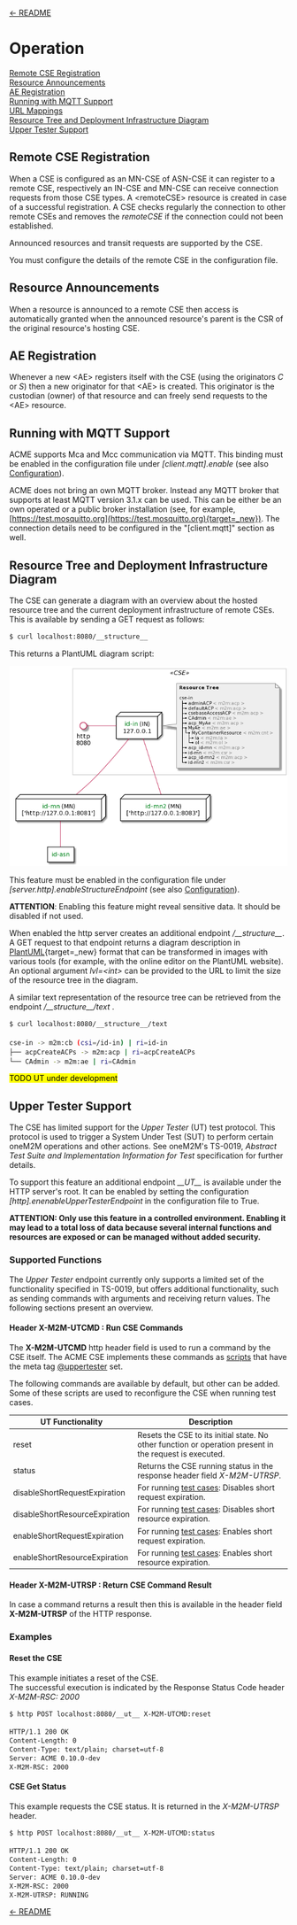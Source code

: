 [← README](../README.md) 

# Operation

[Remote CSE Registration](#remote_cse)  
[Resource Announcements](#resource_annc)  
[AE Registration](#ae_registration)  
[Running with MQTT Support](#mqtt)  
[URL Mappings](#url_mappings)  
[Resource Tree and Deployment Infrastructure Diagram](#diagrams)  
[Upper Tester Support](#upper_tester)  


<a name="remote_cse"></a>
## Remote CSE Registration

When a CSE is configured as an MN-CSE of ASN-CSE it can register to a remote CSE, respectively an IN-CSE and MN-CSE can receive connection requests from those CSE types. A &lt;remoteCSE> resource is created in case of a successful registration. A CSE checks regularly the connection to other remote CSEs and removes the *remoteCSE* if the connection could not been established.

Announced resources and transit requests are supported by the CSE. 

You must configure the details of the remote CSE in the configuration file.


<a name="resource_annc"></a>
## Resource Announcements

When a resource is announced to a remote CSE then access is automatically granted when the announced resource's parent is the CSR of the original resource's hosting CSE.


<a name="ae_registration"></a>
## AE Registration

Whenever a new &lt;AE> registers itself with the CSE (using the originators *C* or *S*) then a new originator for that &lt;AE> is created. This originator is the custodian (owner) of that resource and can freely send requests to the &lt;AE> resource.


<a name="mqtt"></a>
## Running with MQTT Support

ACME supports Mca and Mcc communication via MQTT. This binding must be enabled in the configuration file under *\[client.mqtt].enable* (see also [Configuration](Configuration.md#client_mqtt)). 

ACME does not bring an own MQTT broker. Instead any MQTT broker that supports at least MQTT version 3.1.x can be used. This can be either be an own operated or a public broker installation (see, for example, [https://test.mosquitto.org](https://test.mosquitto.org){target=_new}). The connection details need to be configured in the "[client.mqtt]" section as well.


<a name="diagrams"></a>
## Resource Tree and Deployment Infrastructure Diagram

The CSE can generate a diagram with an overview about the hosted resource tree and the current deployment infrastructure of remote CSEs.
This is available by sending a GET request as follows:

```bash
$ curl localhost:8080/__structure__
```

This returns a PlantUML diagram script:

![](images/structure.png)

This feature must be enabled in the configuration file under *\[server.http].enableStructureEndpoint* (see also [Configuration](Configuration.md#server_http)). 

**ATTENTION**: Enabling this feature might reveal sensitive data. It should be disabled if not used.

When enabled the http server creates an additional endpoint */\_\_structure__*. A GET request to that endpoint returns a diagram description in [PlantUML](https://plantuml.com){target=_new} format that can be transformed in images with various tools (for example, with the online editor on the PlantUML website). An optional argument *lvl=&lt;int>* can be provided to the URL to limit the size of the resource tree in the diagram.

A similar text representation of the resource tree can be retrieved from the endpoint */\_\_structure__/text* .

```bash
$ curl localhost:8080/__structure__/text

cse-in -> m2m:cb (csi=/id-in) | ri=id-in
├── acpCreateACPs -> m2m:acp | ri=acpCreateACPs
└── CAdmin -> m2m:ae | ri=CAdmin
``` 

<mark>TODO UT under development</mark>
<a name="upper_tester"></a>
## Upper Tester Support

The CSE has limited support for the *Upper Tester* (UT) test protocol. This protocol is used to trigger a System Under 
Test (SUT) to perform certain oneM2M operations and other actions. See oneM2M's TS-0019, *Abstract Test Suite and Implementation Information for Test* specification for further details.

To support this feature an additional endpoint *\_\_UT\_\_* is available under the HTTP server's root. It can be enabled by setting the configuration *[http].enenableUpperTesterEndpoint* in the configuration file to True.

**ATTENTION: Only use this feature in a controlled environment. Enabling it may lead to a total loss of data because several internal functions and resources are exposed or can be managed without added security.**

### Supported Functions

The *Upper Tester* endpoint currently only supports a limited set of the functionality specified in TS-0019,
but offers additional functionality, such as sending commands with arguments and receiving return values. 
The following sections present an overview.

#### Header X-M2M-UTCMD : Run CSE Commands
The **X-M2M-UTCMD** http header field is used to run a command by the CSE itself. The ACME CSE implements these commands 
as [scripts](ACMEScript.md) that have the meta tag [@uppertester](ACMEScript-metatags.md#uppertester) set.

The following commands are available by default, but other can be added. Some of these scripts are used to reconfigure the CSE
when running test cases.

| UT Functionality               | Description                                                                                             |
|--------------------------------|---------------------------------------------------------------------------------------------------------|
| reset                          | Resets the CSE to its initial state. No other function or operation present in the request is executed. |
| status                         | Returns the CSE running status in the response header field *X-M2M-UTRSP*.                              |
| disableShortRequestExpiration  | For running [test cases](Development.md#test_cases): Disables short request expiration.                 |
| disableShortResourceExpiration | For running [test cases](Development.md#test_cases): Disables short resource expiration.                |
| enableShortRequestExpiration   | For running [test cases](Development.md#test_cases): Enables short request expiration.                  |
| enableShortResourceExpiration  | For running [test cases](Development.md#test_cases): Enables short resource expiration.                 |


#### Header X-M2M-UTRSP : Return CSE Command Result

In case a command returns a result then this is available in the header field **X-M2M-UTRSP** of the HTTP response.

### Examples

#### Reset the CSE

This example initiates a reset of the CSE.  
The successful execution is indicated by the Response Status Code header *X-M2M-RSC: 2000* 

```http
$ http POST localhost:8080/__ut__ X-M2M-UTCMD:reset

HTTP/1.1 200 OK
Content-Length: 0
Content-Type: text/plain; charset=utf-8
Server: ACME 0.10.0-dev
X-M2M-RSC: 2000
``` 

#### CSE Get Status

This example requests the CSE status. It is returned in the *X-M2M-UTRSP* header.

```http
$ http POST localhost:8080/__ut__ X-M2M-UTCMD:status

HTTP/1.1 200 OK
Content-Length: 0
Content-Type: text/plain; charset=utf-8
Server: ACME 0.10.0-dev
X-M2M-RSC: 2000
X-M2M-UTRSP: RUNNING
``` 


[← README](../README.md) 
